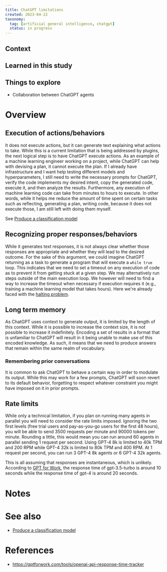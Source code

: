 ```yaml
---
title: ChatGPT limitations
created: 2023-04-22
taxonomy:
  tag: [artificial general intelligence, chatgpt]
  status: in progress
---
```


## Context

## Learned in this study

## Things to explore
* Collaboration between ChatGPT agents

# Overview
## Execution of actions/behaviors
It does not execute actions, but it can generate text explaining what actions to take. While this is a current limitation that is being addressed by plugins, the next logical step is to have ChatGPT execute actions. As an example of a machine learning engineer working on a project, while ChatGPT can help with devising a plan, it cannot execute the plan. If I already have infrastructure and I want help testing different models and hyperparameters, I still need to write the necessary prompts for ChatGPT, verify the code implements my desired intent, copy the generated code, execute it, and then analyze the results. Furthermore, any execution of machine learning code can take from minutes to hours to execute. In other words, while it helps me reduce the amount of time spent on certain tasks such as reflecting, generating a plan, writing code, because it does not execute those, I am still left with doing them myself.

See [Produce a classification model](../produce-a-classification-model/article.md)

## Recognizing proper responses/behaviors
While it generates text responses, it is not always clear whether those responses are appropriate and whether they will lead to the desired outcome. For the sake of this argument, we could imagine ChatGPT returning as a task to generate a program that will execute a `while true` loop. This indicates that we need to set a timeout on any execution of code as to prevent it from getting stuck at a given step. We may alternatively run steps outside of the main execution loop. We however will need to find a way to increase the timeout when necessary if execution requires it (e.g., training a machine learning model that takes hours). Here we're already faced with the [halting problem](https://en.wikipedia.org/wiki/Halting_problem).

## Long term memory
As ChatGPT uses context to generate output, it is limited by the length of this context. While it is possible to increase the context size, it is not possible to increase it indefinitely. Encoding a set of results in a format that is unfamiliar to ChatGPT will result in it being unable to make use of this encoded knowledge. As such, it means that we need to produce answers that remain within the same realm of vocabulary.

### Remembering prior conversations
It is common to ask ChatGPT to behave a certain way in order to modulate its output. While this may work for a few prompts, ChatGPT will soon revert to its default behavior, forgetting to respect whatever constraint you might have imposed on it in prior prompts.

## Rate limits
While only a technical limitation, if you plan on running many agents in parallel you will need to consider the rate limits imposed. Ignoring the two first levels (free trial users and pay-as-you-go users for the first 48 hours), you will be able to send 3500 requests per minute and 90000 tokens per minute. Rounding a little, this would mean you can run around 60 agents in parallel sending 1 request per second. Using GPT-4 8k is limited to 40k TPM and 200 RPM while GPT-4 32k is limited to 80k TPM and 400 RPM. At 1 request per second, you can run 3 GPT-4 8k agents or 6 GPT-4 32k agents.

This is all assuming that responses are instantaneous, which is unlikely. According to [GPT for Work](https://gptforwork.com/tools/openai-api-response-time-tracker), the response time of gpt-3.5-turbo is around 10 seconds while the response time of gpt-4 is around 20 seconds.



# Notes

# See also
* [Produce a classification model](../produce-a-classification-model/article.md)

# References
* https://gptforwork.com/tools/openai-api-response-time-tracker

